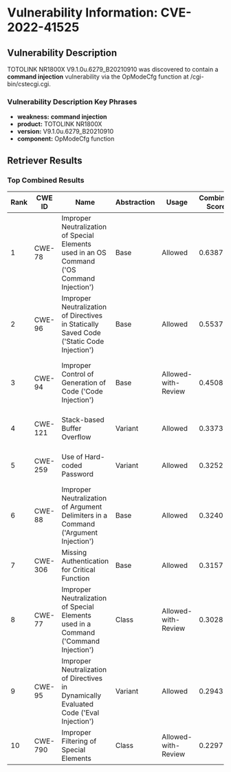 # Vulnerability Information: CVE-2022-41525

## Vulnerability Description
TOTOLINK NR1800X V9.1.0u.6279_B20210910 was discovered to contain a **command injection** vulnerability via the OpModeCfg function at /cgi-bin/cstecgi.cgi.

### Vulnerability Description Key Phrases
- **weakness:** **command injection**
- **product:** TOTOLINK NR1800X
- **version:** V9.1.0u.6279_B20210910
- **component:** OpModeCfg function

## Retriever Results

### Top Combined Results

| Rank | CWE ID | Name | Abstraction | Usage | Combined Score | Retrievers | Individual Scores |
|------|--------|------|-------------|-------|---------------|------------|-------------------|
| 1 | CWE-78 | Improper Neutralization of Special Elements used in an OS Command ('OS Command Injection') | Base | Allowed | 0.6387 | dense, sparse, graph | dense: 0.638, sparse: 0.168, graph: 0.625 |
| 2 | CWE-96 | Improper Neutralization of Directives in Statically Saved Code ('Static Code Injection') | Base | Allowed | 0.5537 | dense, sparse, graph | dense: 0.579, sparse: 0.095, graph: 0.587 |
| 3 | CWE-94 | Improper Control of Generation of Code ('Code Injection') | Base | Allowed-with-Review | 0.4508 | dense, sparse, graph | dense: 0.557, sparse: 0.080, graph: 0.414 |
| 4 | CWE-121 | Stack-based Buffer Overflow | Variant | Allowed | 0.3373 | dense, sparse | dense: 0.603, sparse: 0.111 |
| 5 | CWE-259 | Use of Hard-coded Password | Variant | Allowed | 0.3252 | dense, sparse | dense: 0.606, sparse: 0.086 |
| 6 | CWE-88 | Improper Neutralization of Argument Delimiters in a Command ('Argument Injection') | Base | Allowed | 0.3240 | sparse, graph | sparse: 0.081, graph: 0.777 |
| 7 | CWE-306 | Missing Authentication for Critical Function | Base | Allowed | 0.3157 | dense, sparse | dense: 0.544, sparse: 0.076 |
| 8 | CWE-77 | Improper Neutralization of Special Elements used in a Command ('Command Injection') | Class | Allowed-with-Review | 0.3028 | dense, sparse, graph | dense: 0.610, sparse: 0.122, graph: 0.393 |
| 9 | CWE-95 | Improper Neutralization of Directives in Dynamically Evaluated Code ('Eval Injection') | Variant | Allowed | 0.2943 | dense, sparse | dense: 0.550, sparse: 0.076 |
| 10 | CWE-790 | Improper Filtering of Special Elements | Class | Allowed-with-Review | 0.2297 | dense, sparse | dense: 0.624, sparse: 0.137 |

